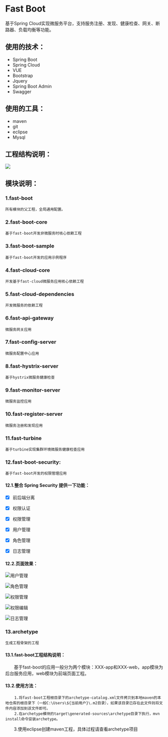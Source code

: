 # Fast Boot

基于Spring Cloud实现微服务平台，支持服务注册、发现、健康检查、网关、断路器、负载均衡等功能。

## 使用的技术：
* Spring Boot
* Spring Cloud
* VUE
* Bootstrap
* Jquery
* Spring Boot Admin
* Swagger
## 使用的工具：
* maven
* git
* eclipse
* Mysql

## 工程结构说明：
![](docs/Fast-Boot-reference.jpg)

## 模块说明：

### 1.fast-boot
    所有模块的父工程，全局通用配置。

### 2.fast-boot-core
    基于fast-boot开发非微服务时核心依赖工程

### 3.fast-boot-sample
    基于fast-boot开发的应用示例程序

### 4.fast-cloud-core
    开发基于fast-cloud微服务应用核心依赖工程

### 5.fast-cloud-dependencies
    开发微服务的依赖工程
### 6.fast-api-gateway
    微服务网关应用

### 7.fast-config-server
    微服务配置中心应用
### 8.fast-hystrix-server
    基于hystrix微服务健康检查
  
### 9.fast-monitor-server
    微服务监控应用
  
### 10.fast-register-server
    微服务注册和发现应用
### 11.fast-turbine
    基于turbine实现集群环境微服务健康检查应用

### 12.fast-boot-security:
    基于fast-boot开发的权限管理应用
#### 12.1.整合 Spring Security 提供一下功能：

* [x] 前后端分离

* [x] 权限认证 
 
* [x] 权限管理
 
* [x] 用户管理 

* [x] 角色管理 

* [x] 日志管理

#### 12.2.页面效果：

![用户管理](resources/sanji-boot-security-user.png)

![角色管理](resources/sanji-boot-security-role.png)

![权限管理](resources/sanji-boot-security-sec.png)

![权限编辑](resources/sanji-boot-security-sec-add.png)

![日志管理](resources/sanji-boot-security-log.png)

### 13.archetype
    生成工程骨架的工程
#### 13.1.fast-boot工程结构说明：
        基于fast-boot的应用一般分为两个模块：XXX-app和XXX-web，app模块为后台服务应用，web模块为前端页面工程。
#### 13.2.使用方法：
        1.将fast-boot工程根目录下的archetype-catalog.xml文件拷贝到本地maven的本地仓库的根目录下（一般C:\Users\${当前用户}\.m2目录），如果该目录已存在此文件则将文件内容添加到该文件即可。
        2.在archetype模块的target\generated-sources\archetype目录下执行，mvn install命令安装archetype。
        3.使用eclipse创建maven工程，具体过程请查看archetype项目


